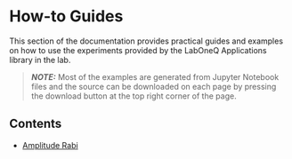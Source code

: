 # How-to Guides

This section of the documentation provides practical guides and examples on how to use the 
experiments provided by the LabOneQ Applications library in the lab.

> **_NOTE:_** Most of the examples are generated from Jupyter Notebook files and the source
can be downloaded on each page by pressing the download button at the top right corner
of the page.

## Contents

<!--nav-->

* [Amplitude Rabi](sources/amplitude_rabi.ipynb)
